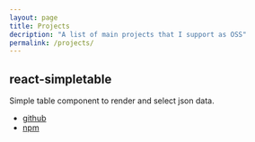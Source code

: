 ```yaml
---
layout: page
title: Projects
decription: "A list of main projects that I support as OSS"
permalink: /projects/
---
```


## react-simpletable

Simple table component to render and select json data.
- [github](https://github.com/hesenger/react-simpletable)
- [npm](https://www.npmjs.com/package/@hesenger/react-simpletable)

